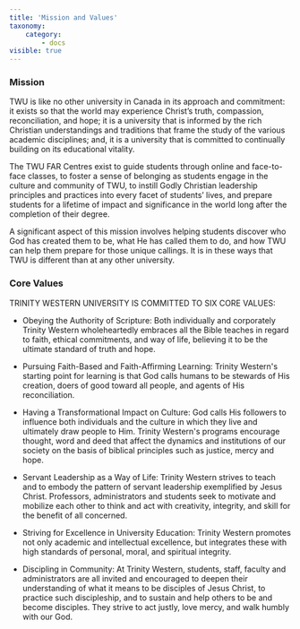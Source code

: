 ```yaml
---
title: 'Mission and Values'
taxonomy:
    category:
        - docs
visible: true
---
```



### Mission
TWU is like no other university in Canada in its approach and commitment: it exists so that the world may experience Christ’s truth, compassion, reconciliation, and hope; it is a university that is informed by the rich Christian understandings and traditions that frame the study of the various academic disciplines; and, it is a university that is committed to continually building on its educational vitality.

The TWU FAR Centres exist to guide students through online and face-to-face classes, to foster a sense of belonging as students engage in the culture and community of TWU, to instill Godly Christian leadership principles and practices into every facet of students’ lives, and prepare students for a lifetime of impact and significance in the world long after the completion of their degree.

A significant aspect of this mission involves helping students discover who God has created them to be, what He has called them to do, and how TWU can help them prepare for those unique callings. It is in these ways that TWU is different than at any other university.

### Core Values
TRINITY WESTERN UNIVERSITY IS COMMITTED TO SIX CORE VALUES:
* Obeying the Authority of Scripture: Both individually and corporately Trinity Western wholeheartedly embraces all the Bible teaches in regard to faith, ethical commitments, and way of life, believing it to be the ultimate standard of truth and hope.

* Pursuing Faith-Based and Faith-Affirming Learning: Trinity Western's starting point for learning is that God calls humans to be stewards of His creation, doers of good toward all people, and agents of His reconciliation.

* Having a Transformational Impact on Culture: God calls His followers to influence both individuals and the culture in which they live and ultimately draw people to Him. Trinity Western's programs encourage thought, word and deed that affect the dynamics and institutions of our society on the basis of biblical principles such as justice, mercy and hope.

* Servant Leadership as a Way of Life: Trinity Western strives to teach and to embody the pattern of servant leadership exemplified by Jesus Christ. Professors, administrators and students seek to motivate and mobilize each other to think and act with creativity, integrity, and skill for the benefit of all concerned.

* Striving for Excellence in University Education: Trinity Western promotes not only academic and intellectual excellence, but integrates these with high standards of personal, moral, and spiritual integrity.

* Discipling in Community: At Trinity Western, students, staff, faculty and administrators are all invited and encouraged to deepen their understanding of what it means to be disciples of Jesus Christ, to practice such discipleship, and to sustain and help others to be and become disciples. They strive to act justly, love mercy, and walk humbly with our God.
